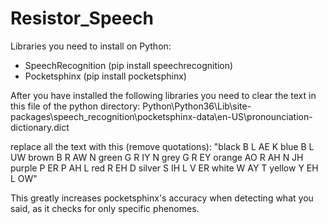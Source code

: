 # Resistor_Speech
Libraries you need to install on Python:
- SpeechRecognition (pip install speechrecognition)
- Pocketsphinx (pip install pocketsphinx)

After you have installed the following libraries you need to clear the text in this file of the python directory: Python\Python36\Lib\site-packages\speech_recognition\pocketsphinx-data\en-US\pronounciation-dictionary.dict

replace all the text with this (remove quotations):
"black B L AE K
blue B L UW
brown B R AW N
green G R IY N
grey G R EY
orange AO R AH N JH
purple P ER P AH L
red R EH D
silver S IH L V ER
white W AY T
yellow Y EH L OW"

This greatly increases pocketsphinx's accuracy when detecting what you said, as it checks for only specific phenomes.
